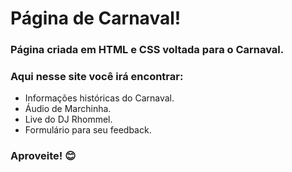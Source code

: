 # Página de Carnaval!
### Página criada em HTML e CSS voltada para o Carnaval.

### Aqui nesse site você irá encontrar:
* Informações históricas do Carnaval.
* Áudio de Marchinha.
* Live do DJ Rhommel.
* Formulário para seu feedback.

### Aproveite! :blush:
